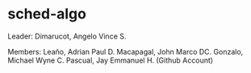 # sched-algo


Leader: 
Dimarucot, Angelo Vince S.

Members:
Leaño, Adrian Paul D.
Macapagal, John Marco DC.
Gonzalo, Michael Wyne C.
Pascual, Jay Emmanuel H. (Github Account)
